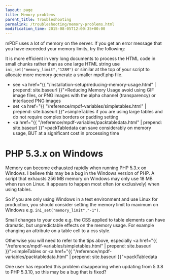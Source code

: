 ```yaml
---
layout: page
title: Memory problems
parent_title: Troubleshooting
permalink: /troubleshooting/memory-problems.html
modification_time: 2015-08-05T12:00:35+00:00
---
```


mPDF uses a lot of memory on the server. If you get an error message that you have 
exceeded your memory limits, try the following:

It is more efficient in very long documents to process the HTML code in small chunks rather than as one large HTML string
use `ini_set("memory_limit","128M")` or similar at the top of your script to allocate more memory
generate a smaller <span class="filename">mpdf.php</span> file. 

* see <a href="{{ "/installation-setup/reducing-memory-usage.html" | prepend: site.baseurl }}">Reducing Memory Usage</a>
  avoid using GIF image files, or PNG images with the alpha channel (transparency) or interlaced PNG images
* set <a href="{{ "/reference/mpdf-variables/simpletables.html" | prepend: site.baseurl }}">simpleTables</a> if you are 
  using large tables and do not require complex borders or padding setting 
* <a href="{{ "/reference/mpdf-variables/packtabledata.html" | prepend: site.baseurl }}">packTabledata</a> can save 
  considerably on memory usage, BUT at a significant cost in processing time 


# PHP 5.3.x on Windows

Memory can become exhausted rapidly when running PHP 5.3.x on Windows. I believe this may be a bug in the Windows 
version of PHP. A script that exhausts 256 MB memory on Windows may only use 18 MB when run on Linux. It appears 
to happen most often (or exclusively) when using tables.

So if you are only using Windows in a test environment and use Linux for production, you should consider setting 
the memory limit to maximum on Windows e.g. `ini_set("memory_limit","-1")`.

Small changes to your code e.g. the CSS applied to table elements can have dramatic, but unpredictable effects on
the memory usage. For example changing an attribute on a table cell to a css style.

Otherwise you will need to refer to the tips above, especially 
<a href="{{ "/reference/mpdf-variables/simpletables.html" | prepend: site.baseurl }}">simpleTables</a> or 
<a href="{{ "/reference/mpdf-variables/packtabledata.html" | prepend: site.baseurl }}">packTabledata</a>

One user has reported this problem disappearing when updating from 5.3.8 to PHP 5.3.10, so this may be a bug that is fixed?
